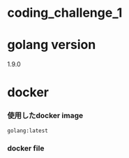 # coding_challenge_1

# golang version
1.9.0

# docker
### 使用したdocker image
```docker
golang:latest
```

### docker file
```docker:docker_file

```
